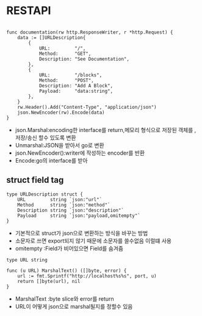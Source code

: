 # RESTAPI
```

func documentation(rw http.ResponseWriter, r *http.Request) {
	data := []URLDescription{
		{
			URL:         "/",
			Method:      "GET",
			Description: "See Documentation",
		},
		{
			URL:         "/blocks",
			Method:      "POST",
			Description: "Add A Block",
			Payload:     "data:string",
		},
	}
	rw.Header().Add("Content-Type", "application/json")
	json.NewEncoder(rw).Encode(data)
}
```
- json.Marshal:encoding한 interface를 return,메모리 형식으로 저장된 객체를 ,저장/송신 할수 있도록 변환
- Unmarshal:JSON을 받아서 go로 변환
- json.NewEncoder():writer에 작성하는 encoder를 반환
- Encode:go의 interface를 받아

## struct field tag
```
type URLDescription struct {
	URL         string `json:"url"`
	Method      string `json:"method"`
	Description string `json:"description"`
	Payload     string `json:"payload,omitempty"`
}

```
- 기본적으로 struct가 json으로 변환하는 방식을 바꾸는 방법
- 소문자로 쓰면 export되지 않기 때문에 소문자를 쓸수없음 이럴떄 사용
- omitempty :Field가 비어있으면 Field를 숨겨줌



```
type URL string

func (u URL) MarshalText() ([]byte, error) {
	url := fmt.Sprintf("http://localhost%s%s", port, u)
	return []byte(url), nil
}

```
- MarshalText :byte slice와 error를 return
- URL이 어떻게 json으로 marshal될지를 정할수 있음

